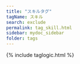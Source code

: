 ```yaml
---
title: "スキルタグ"
tagName: スキル
search: exclude
permalink: tag_skill.html
sidebar: mydoc_sidebar
folder: tags
---
```

{% include taglogic.html %}
